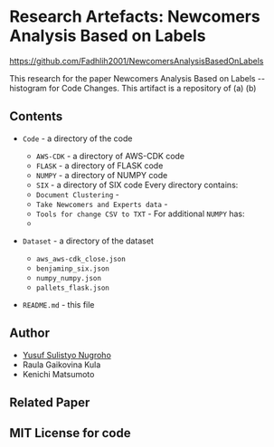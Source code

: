 # Research Artefacts: Newcomers Analysis Based on Labels

https://github.com/Fadhlih2001/NewcomersAnalysisBasedOnLabels

This research for the paper Newcomers Analysis Based on Labels --histogram for Code Changes. This artifact is a repository of (a)  (b) 

## Contents

* `Code` - a directory of the code
  *  `AWS-CDK` - a directory of AWS-CDK code
  *  `FLASK` - a directory of FLASK code
  *  `NUMPY` - a directory of NUMPY code
  *  `SIX` - a directory of SIX code
      Every directory contains:
    *   `Document Clustering` - 
    *   `Take Newcomers and Experts data` - 
    *   `Tools for change CSV to TXT` - 
      For additional `NUMPY` has:
    * 

* `Dataset` - a directory of the dataset
  * `aws_aws-cdk_close.json` 
  * `benjaminp_six.json`
  * `numpy_numpy.json`
  * `pallets_flask.json`
    
* `README.md` - this file 

## Author
* [Yusuf Sulistyo Nugroho](https://yusufsn.github.io/)
* Raula Gaikovina Kula
* Kenichi Matsumoto

## Related Paper

## MIT License for code




